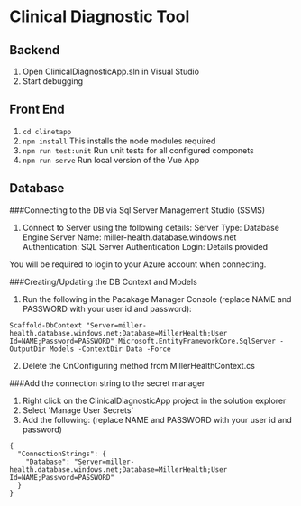 # Clinical Diagnostic Tool

## Backend

1. Open ClinicalDiagnosticApp.sln in Visual Studio
2. Start debugging

## Front End

1. `cd clinetapp`
2. `npm install` This installs the node modules required
3. `npm run test:unit` Run unit tests for all configured componets
4. `npm run serve` Run local version of the Vue App


## Database

###Connecting to the DB via Sql Server Management Studio (SSMS)
1. Connect to Server using the following details:
Server Type: Database Engine
Server Name: miller-health.database.windows.net
Authentication: SQL Server Authentication
Login: Details provided

You will be required to login to your Azure account when connecting.

###Creating/Updating the DB Context and Models
1. Run the following in the Pacakage Manager Console (replace NAME and PASSWORD with your user id and password):
```
Scaffold-DbContext "Server=miller-health.database.windows.net;Database=MillerHealth;User Id=NAME;Password=PASSWORD" Microsoft.EntityFrameworkCore.SqlServer -OutputDir Models -ContextDir Data -Force
```

2. Delete the OnConfiguring method from MillerHealthContext.cs

###Add the connection string to the secret manager
1. Right click on the ClinicalDiagnosticApp project in the solution explorer
2. Select 'Manage User Secrets'
3. Add the following: (replace NAME and PASSWORD with your user id and password)
```
{
  "ConnectionStrings": {
    "Database": "Server=miller-health.database.windows.net;Database=MillerHealth;User Id=NAME;Password=PASSWORD"
  }
}
```